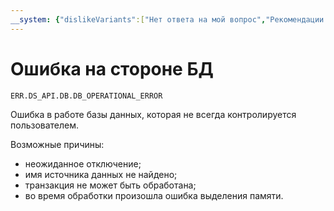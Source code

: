 ```yaml
---
__system: {"dislikeVariants":["Нет ответа на мой вопрос","Рекомендации не помогли","Содержание не соответствует заголовку","Другое"]}
---
```

# Ошибка на стороне БД

`ERR.DS_API.DB.DB_OPERATIONAL_ERROR`

Ошибка в работе базы данных, которая не всегда контролируется пользователем.

Возможные причины:

* неожиданное отключение;
* имя источника данных не найдено;
* транзакция не может быть обработана;
* во время обработки произошла ошибка выделения памяти.

